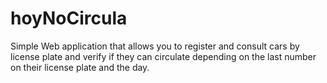 # hoyNoCircula
Simple Web application that allows you to register and consult cars by license plate and verify if they can circulate depending on the last number on their license plate and the day.
